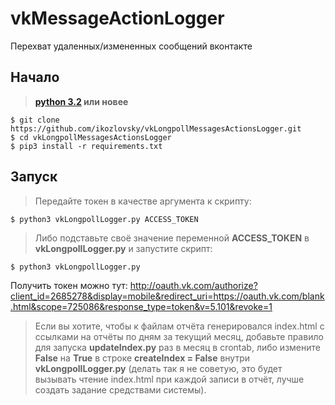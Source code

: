 # vkMessageActionLogger
Перехват удаленных/измененных сообщений вконтакте


Начало
------------
> **[python 3.2](https://python.org/) или новее**

    $ git clone https://github.com/ikozlovsky/vkLongpollMessagesActionsLogger.git
    $ cd vkLongpollMessagesActionsLogger
    $ pip3 install -r requirements.txt

Запуск
------------
>    Передайте токен в качестве аргумента к скрипту:

    $ python3 vkLongpollLogger.py ACCESS_TOKEN


>    Либо подставьте своё значение переменной __ACCESS_TOKEN__ в __vkLongpollLogger.py__ и запустите скрипт:

    $ python3 vkLongpollLogger.py


Получить токен можно тут: http://oauth.vk.com/authorize?client_id=2685278&display=mobile&redirect_uri=https://oauth.vk.com/blank.html&scope=725086&response_type=token&v=5.101&revoke=1



>    Если вы хотите, чтобы к файлам отчёта генерировался index.html с ссылками на отчёты по дням за текущий месяц, добавьте правило для запуска __updateIndex.py__ раз в месяц в crontab, либо измените __False__ на __True__ в строке __createIndex = False__ внутри __vkLongpollLogger.py__ (делать так я не советую, это будет вызывать чтение index.html при каждой записи в отчёт, лучше создать задание средствами системы).